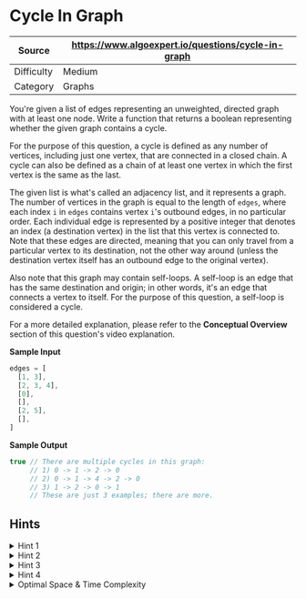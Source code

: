# Cycle In Graph

| Source | https://www.algoexpert.io/questions/cycle-in-graph |
|---|---|
| Difficulty | Medium |
| Category | Graphs |

You're given a list of edges representing an unweighted, directed graph with at 
least one node. Write a function that returns a boolean representing whether the 
given graph contains a cycle.

For the purpose of this question, a cycle is defined as any number of vertices,
including just one vertex, that are connected in a closed chain. A cycle can also
be defined as a chain of at least one vertex in which the first vertex is the same
as the last.

The given list is what's called an adjacency list, and it represents a graph. The
number of vertices in the graph is equal to the length of `edges`, where each index
`i` in `edges` contains vertex `i`'s outbound edges, in no particular order. Each
individual edge is represented by a positive integer that denotes an index (a
destination vertex) in the list that this vertex is connected to. Note that these
edges are directed, meaning that you can only travel from a particular vertex to
its destination, not the other way around (unless the destination vertex itself
has an outbound edge to the original vertex).

Also note that this graph may contain self-loops. A self-loop is an edge that has
the same destination and origin; in other words, it's an edge that connects a
vertex to itself. For the purpose of this question, a self-loop is considered a
cycle.

For a more detailed explanation, please refer to the **Conceptual Overview** section
of this question's video explanation.

**Sample Input**
```ts
edges = [
  [1, 3],
  [2, 3, 4],
  [0],
  [],
  [2, 5],
  [],
]
```

**Sample Output**
```ts
true // There are multiple cycles in this graph: 
     // 1) 0 -> 1 -> 2 -> 0
     // 2) 0 -> 1 -> 4 -> 2 -> 0
     // 3) 1 -> 2 -> 0 -> 1
     // These are just 3 examples; there are more.
```

## Hints

<details>
<summary>Hint 1</summary>
...
</details>

<details>
<summary>Hint 2</summary>
...
</details>

<details>
<summary>Hint 3</summary>
...
</details>

<details>
<summary>Hint 4</summary>
...
</details>

<details>
<summary>Optimal Space &amp; Time Complexity</summary>
O(??) time | O(??) space - where ?? is ...
</details>
